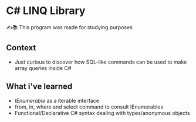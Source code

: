 # C# LINQ Library
✍️📚 This program was made for studying purposes

## Context
- Just curious to discover how SQL-like commands can be used to make array queries inside C#
## What i've learned
- *IEnumerable* as a iterable interface
- from, in, where and select command to consult IEnumerables
- Functional/Declarative C# syntax dealing with types/anonymous objects